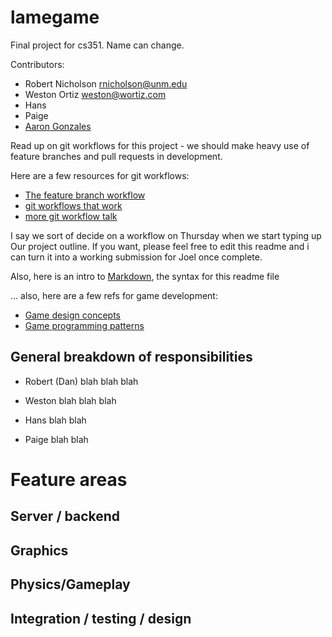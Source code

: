 lamegame
========

Final project for cs351. Name can change.

Contributors:
* Robert Nicholson rnicholson@unm.edu
* Weston Ortiz weston@wortiz.com
* Hans 
* Paige
* [Aaron Gonzales](http://github.com/xysmas)


Read up on git workflows for this project - we should make heavy use of feature
branches and pull requests in development. 

Here are a few resources for git workflows:

* [The feature branch workflow](https://www.atlassian.com/git/tutorials/comparing-workflows/feature-branch-workflow)
* [git workflows that work](http://blog.endpoint.com/2014/05/git-workflows-that-work.html)
* [more git workflow talk](http://www.joslynesser.com/blog/archives/2010/09/06/git-workflow-for-small-teams/)

I say we sort of decide on a workflow on Thursday when we start typing up
Our project outline. If you want, please feel free to edit this readme and i
can turn it into a working submission for Joel once complete.

Also, here is an intro to [Markdown](http://daringfireball.net/projects/markdown/syntax), 
the syntax for this readme file

... also, here are a few refs for game development:

* [Game design concepts](https://learn.canvas.net/courses/3)
* [Game programming patterns](http://gameprogrammingpatterns.com/contents.html)

## General breakdown of responsibilities 

* Robert (Dan)
  blah blah blah


* Weston
  blah blah blah


* Hans
  blah blah 

* Paige
  blah blah



# Feature areas
## Server / backend




##  Graphics


##  Physics/Gameplay
  


## Integration / testing / design
